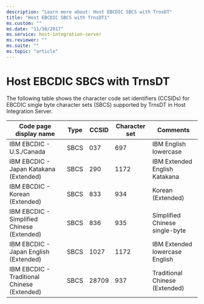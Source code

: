 ```yaml
---
description: "Learn more about: Host EBCDIC SBCS with TrnsDT"
title: "Host EBCDIC SBCS with TrnsDT1"
ms.custom: ""
ms.date: "11/30/2017"
ms.service: host-integration-server
ms.reviewer: ""
ms.suite: ""
ms.topic: "article"
---
```

# Host EBCDIC SBCS with TrnsDT
The following table shows the character code set identifiers (CCSIDs) for EBCDIC single byte character sets (SBCS) supported by TrnsDT in Host Integration Server.  
  
|Code page display name|Type|CCSID|Character set|Comments|  
|----------------------------|----------|-----------|-------------------|--------------|  
|IBM EBCDIC - U.S./Canada|SBCS|037|697|IBM English lowercase|  
|IBM EBCDIC - Japan Katakana (Extended)|SBCS|290|1172|IBM Extended English Katakana|  
|IBM EBCDIC - Korean (Extended)|SBCS|833|934|Korean (Extended)|  
|IBM EBCDIC - Simplified Chinese (Extended)|SBCS|836|935|Simplified Chinese single-byte|  
|IBM EBCDIC - Japan English (Extended)|SBCS|1027|1172|IBM Extended lowercase English|  
|IBM EBCDIC - Traditional Chinese (Extended)|SBCS|28709|937|Traditional Chinese (Extended)|
